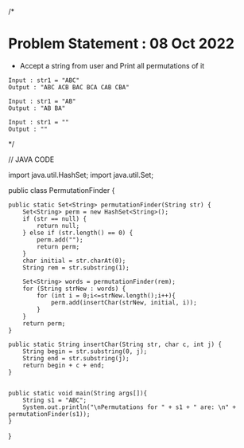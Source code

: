 /*
# Problem Statement : 08 Oct 2022


- Accept a string from user and Print all permutations of it<br>

```
Input : str1 = "ABC"
Output : "ABC ACB BAC BCA CAB CBA"

Input : str1 = "AB"
Output : "AB BA"

Input : str1 = ""
Output : ""
```
*/





// JAVA CODE




import java.util.HashSet;
import java.util.Set;

public class PermutationFinder {

    public static Set<String> permutationFinder(String str) {
        Set<String> perm = new HashSet<String>();
        if (str == null) {
            return null;
        } else if (str.length() == 0) {
            perm.add("");
            return perm;
        }
        char initial = str.charAt(0); 
        String rem = str.substring(1);
        
        Set<String> words = permutationFinder(rem);
        for (String strNew : words) {
            for (int i = 0;i<=strNew.length();i++){
                perm.add(insertChar(strNew, initial, i));
            }
        }
        return perm;
    }

    public static String insertChar(String str, char c, int j) {
        String begin = str.substring(0, j);
        String end = str.substring(j);
        return begin + c + end;
    }
    
    
    public static void main(String args[]){
        String s1 = "ABC";
        System.out.println("\nPermutations for " + s1 + " are: \n" + permutationFinder(s1));
    }

}

